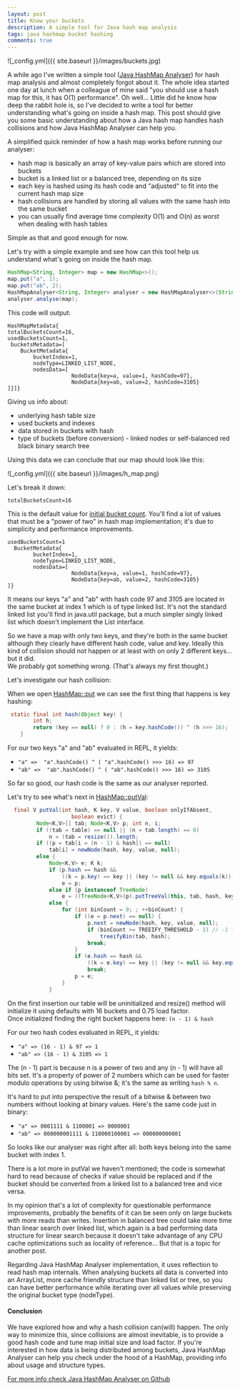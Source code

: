 ```yaml
---
layout: post
title: Know your buckets
description: A simple tool for Java hash map analysis
tags: java hashmap bucket hashing
comments: true
---
```

![_config.yml]({{ site.baseurl }}/images/buckets.jpg)

A while ago I've written a simple tool ([Java HashMap Analyser](https://github.com/dejankos/Java-HashMap-Analyser)) for 
hash map analysis and almost completely forgot about it. The whole idea started one day at lunch when a colleague of 
mine said "you should use a hash map for this, it has O(1) performance". Oh well... Little did he know how deep the
rabbit hole is, so I've decided to write a tool for better understanding what's going on inside a hash map.
This post should give you some basic understanding about how a Java hash map handles hash collisions and 
how Java HashMap Analyser can help you.  

A simplified quick reminder of how a hash map works before running our analyser:
 * hash map is basically an array of key-value pairs which are stored into buckets
 * bucket is a linked list or a balanced tree, depending on its size   
 * each key is hashed using its hash code and "adjusted" to fit into the current hash map size
 * hash collisions are handled by storing all values with the same hash into the same bucket
 * you can usually find average time complexity O(1) and O(n) as worst when dealing with hash tables
 
Simple as that and good enough for now.  

Let's try with a simple example and see how can this tool help us understand what's going on inside the hash map.

```java
HashMap<String, Integer> map = new HashMap<>();
map.put("a", 1);
map.put("ab", 2);
HashMapAnalyser<String, Integer> analyser = new HashMapAnalyser<>(String.class, Integer.class);
analyser.analyse(map);
```
This code will output:

```
HashMapMetadata{
totalBucketsCount=16, 
usedBucketsCount=1,
 bucketsMetadata=[
    BucketMetadata{
        bucketIndex=1, 
        nodeType=LINKED_LIST_NODE, 
        nodesData=[
                    NodeData{key=a, value=1, hashCode=97},
                    NodeData{key=ab, value=2, hashCode=3105}
]}]}
```

Giving us info about:
 * underlying hash table size
 * used buckets and indexes
 * data stored in buckets with hash
 * type of buckets (before conversion) - linked nodes or self-balanced red black binary search tree
 
Using this data we can conclude that our map should look like this:  

![_config.yml]({{ site.baseurl }}/images/h_map.png)  

Let's break it down:
```
totalBucketsCount=16
```

This is the default value for [initial bucket count](http://hg.openjdk.java.net/jdk/jdk12/file/1ddf9a99e4ad/src/java.base/share/classes/java/util/HashMap.java#l236).
You'll find a lot of values that must be a "power of two" in hash map implementation; it's due to simplicity and performance improvements.

```
usedBucketsCount=1
  BucketMetadata{
        bucketIndex=1, 
        nodeType=LINKED_LIST_NODE, 
        nodesData=[
                    NodeData{key=a, value=1, hashCode=97},
                    NodeData{key=ab, value=2, hashCode=3105}
]}
```
It means our keys "a" and "ab" with hash code 97 and 3105 are located in the same bucket at index 1 which is of type linked list.
It's not the standard linked list you'll find in java.util package, but a much simpler singly linked list which doesn't 
implement the List interface.

So we have a map with only two keys, and they're both in the same bucket although they clearly have different hash code, value and key.
Ideally this kind of collision should not happen or at least with on only 2 different keys... but it did.  
We probably got something wrong. (That's always my first thought.)

Let's investigate our hash collision:

When we open [HashMap::put](http://hg.openjdk.java.net/jdk/jdk12/file/1ddf9a99e4ad/src/java.base/share/classes/java/util/HashMap.java#l607)
we can see the first thing that happens is key hashing:

```java
 static final int hash(Object key) {
        int h;
        return (key == null) ? 0 : (h = key.hashCode()) ^ (h >>> 16);
    }
```

For our two keys "a" and "ab" evaluated in REPL, it yields:
 * ```"a" =>  "a".hashCode() ^ ( "a".hashCode() >>> 16) => 97```
 * ```"ab" =>  "ab".hashCode() ^ ( "ab".hashCode() >>> 16) => 3105```

So far so good, our hash code is the same as our analyser reported.

Let's try to see what's next in [HashMap::putVal](http://hg.openjdk.java.net/jdk/jdk12/file/1ddf9a99e4ad/src/java.base/share/classes/java/util/HashMap.java#l620):

```java
  final V putVal(int hash, K key, V value, boolean onlyIfAbsent,
                    boolean evict) {
         Node<K,V>[] tab; Node<K,V> p; int n, i;
         if ((tab = table) == null || (n = tab.length) == 0)
             n = (tab = resize()).length;
         if ((p = tab[i = (n - 1) & hash]) == null)
             tab[i] = newNode(hash, key, value, null);
         else {
             Node<K,V> e; K k;
             if (p.hash == hash &&
                 ((k = p.key) == key || (key != null && key.equals(k))))
                 e = p;
             else if (p instanceof TreeNode)
                 e = ((TreeNode<K,V>)p).putTreeVal(this, tab, hash, key, value);
             else {
                 for (int binCount = 0; ; ++binCount) {
                     if ((e = p.next) == null) {
                         p.next = newNode(hash, key, value, null);
                         if (binCount >= TREEIFY_THRESHOLD - 1) // -1 for 1st
                             treeifyBin(tab, hash);
                         break;
                     }
                     if (e.hash == hash &&
                         ((k = e.key) == key || (key != null && key.equals(k))))
                         break;
                     p = e;
                 }
             }
```

On the first insertion our table will be uninitialized and resize() method will initialize it using defaults with 16 buckets and 0.75 load factor.  
Once initialized finding the right bucket happens here: ```(n - 1) & hash```

For our two hash codes evaluated in REPL, it yields:
* ```"a" => (16 - 1) & 97 => 1```
* ```"ab" => (16 - 1) & 3105 => 1```

The (n - 1) part is because n is a power of two and any (n - 1) will have all bits set. 
It's a property of power of 2 numbers which can be used for faster modulo operations by using bitwise &;
it's the same as writing ```hash % n```.

It's hard to put into perspective the result of a bitwise & between two numbers without looking at binary values. Here's the same code just in binary:
* ```"a" => 0001111 & 1100001 => 0000001```
* ```"ab" => 000000001111 & 110000100001 => 000000000001```  

So looks like our analyser was right after all: both keys belong into the same bucket with index 1.

There is a lot more in putVal we haven't mentioned; the code is somewhat hard to read because of checks if value should be replaced and 
if the bucket should be converted from a linked list to a balanced tree and vice versa.

In my opinion that's a lot of complexity for questionable performance improvements, probably the benefits of it can be seen only on large buckets with more reads than writes.
Insertion in balanced tree could take more time than linear search over linked list, which again is a bad performing data structure for linear search 
because it doesn't take advantage of any CPU cache optimizations such as locality of reference... But that is a topic for another post.

Regarding Java HashMap Analyser implementation, it uses reflection to read hash map internals. When analysing buckets all data is converted into an ArrayList, more cache friendly structure
than linked list or tree, so you can have better performance while iterating over all values while preserving the original bucket type (nodeType).

#### Conclusion

We have explored how and why a hash collision can(will) happen. The only way to minimize this, since collisions are almost inevitable, is to provide a good hash code 
and tune map initial size and load factor. If you're interested in how data is being distributed 
among buckets, Java HashMap Analyser can help you check under the hood of a HashMap, providing info about usage and structure types.

[For more info check Java HashMap Analyser on Github](https://github.com/dejankos/Java-HashMap-Analyser)